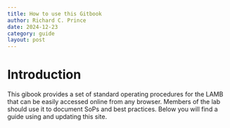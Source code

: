 ```yaml
---
title: How to use this Gitbook
author: Richard C. Prince
date: 2024-12-23
category: guide
layout: post
---
```


# Introduction
This gibook provides a set of standard operating procedures for the LAMB that can be easily accessed online from any browser.  Members of the lab should use it to document SoPs and best practices.  Below you will find a guide using and updating this site.

